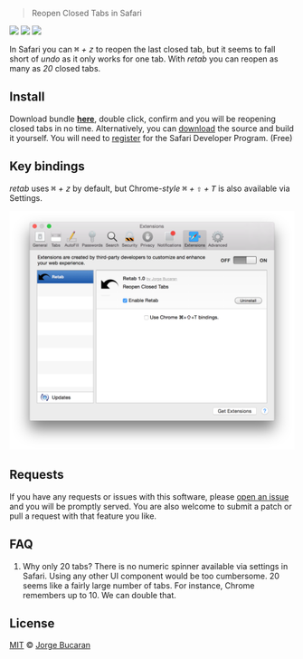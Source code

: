 > Reopen Closed Tabs in Safari

![](https://img.shields.io/badge/Re-Tab-106ae0.svg?style=flat-square)
![](https://img.shields.io/badge/Safari-Extension-0adffb.svg?style=flat-square)
![](https://img.shields.io/badge/License-MIT-303030.svg?style=flat-square)

In Safari you can _<kbd>⌘</kbd> + <kbd>z</kbd>_ to reopen the last closed tab, but it seems to fall short of _undo_ as it only works for one tab. With _retab_ you can reopen as many as _20_ closed tabs.

## Install

Download bundle [**here**][bundle], double click, confirm and you will be reopening closed tabs in no time. Alternatively, you can [download][zip] the source and build it yourself. You will need to [register](https://developer.apple.com/programs/safari/) for the Safari Developer Program. (Free)

## Key bindings

_retab_ uses _<kbd>⌘</kbd> + <kbd>z</kbd>_ by default, but Chrome-_style_ _<kbd>⌘</kbd> + <kbd>⇧</kbd> + <kbd>T</kbd>_ is also available via Settings.

![](settings.png)

## Requests
If you have any requests or issues with this software, please [open an issue][issues] and you will be promptly served. You are also welcome to submit a patch or pull a request with that feature you like.

## FAQ
1. Why only 20 tabs?
There is no numeric spinner available via settings in Safari. Using any other UI component would be too cumbersome. 20 seems like a fairly large number of tabs. For instance, Chrome remembers up to 10. We can double that.

## License

[MIT](http://opensource.org/licenses/MIT) © [Jorge Bucaran](http://bucaran.me)

[bundle]: https://github.com/bucaran/retab/blob/master/retab.safariextz?raw=true
[zip]: https://github.com/bucaran/retab/archive/master.zip
[issues]: https://github.com/bucaran/retab/issues
